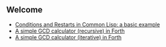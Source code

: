 ## Welcome

 * [Conditions and Restarts in Common Lisp: a basic example](docs/2020-03-06-conditions-and-restarts-in-common-lisp.md)
 * [A simple GCD calculator (recursive) in Forth](docs/2020-03-04-recursive-gcd-in-forth.md)
 * [A simple GCD calculator (iterative) in Forth](docs/2020-02-23-gcd-in-forth.md)
